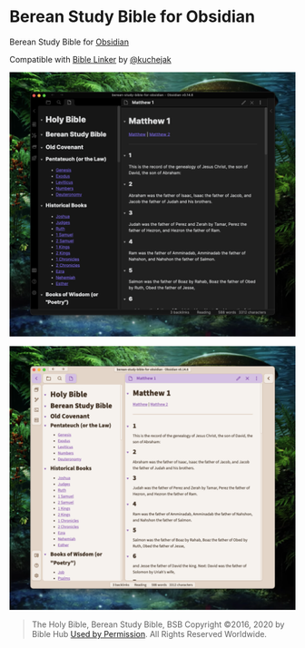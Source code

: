 # Berean Study Bible for Obsidian

Berean Study Bible for [Obsidian](https://obsidian.md)

Compatible with [Bible Linker](https://github.com/kuchejak/obsidian-bible-linker-plugin) by [@kuchejak](https://github.com/kuchejak)

![screenshot](resources/screenshot-1.png)

![screenshot](resources/screenshot-2.png)

> The Holy Bible, Berean Study Bible, BSB
> Copyright &copy;2016, 2020 by Bible Hub
> [Used by Permission](https://berean.bible/terms.htm). All Rights Reserved Worldwide.

